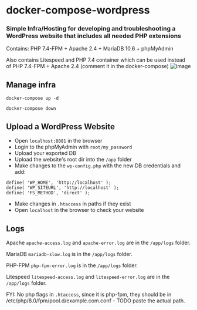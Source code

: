# docker-compose-wordpress

### Simple Infra/Hosting for developing and troubleshooting a WordPress website that includes all needed PHP extensions 
Contains: PHP 7.4-FPM + Apache 2.4 + MariaDB 10.6 + phpMyAdmin

Also contains Litespeed and PHP 7.4 container which can be used instead of PHP 7.4-FPM + Apache 2.4 (comment it in the docker-compose)
![image](https://github.com/lepkov/docker-compose-wordpress/assets/23506790/985566ca-a193-4d48-9c8c-5d70cbf022fa)


## Manage infra
`docker-compose up -d`

`docker-compose down`

## Upload a WordPress Website
* Open `localhost:8081` in the browser
* Login to the phpMyAdmin with `root/my_password`
* Upload your exported DB
* Upload the website's root dir into the `/app` folder
* Make changes to the `wp-config.php` with the new DB credentials and add:
```
define( 'WP_HOME', 'http://localhost' ); 
define( 'WP_SITEURL', 'http://localhost' );
define( 'FS_METHOD', 'direct' );
```
* Make changes in `.htaccess` in paths if they exist
* Open `localhost` in the browser to check your website
## Logs
Apache `apache-access.log` and `apache-error.log` are in the `/app/logs` folder.

MariaDB `mariadb-slow.log` is in the `/app/logs` folder.

PHP-FPM `php-fpm-error.log` is in the `/app/logs` folder.

Litespeed `litespeed-access.log` and `litespeed-error.log` are in the `/app/logs` folder.

FYI: No php flags in `.htaccess`, since it is php-fpm, they should be in /etc/php/8.0/fpm/pool.d/example.com.conf - TODO paste the actual path.
